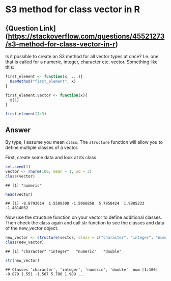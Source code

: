 S3 method for class vector in R
================

{Question Link\](<https://stackoverflow.com/questions/45521273/s3-method-for-class-vector-in-r>)
------------------------------------------------------------------------------------------------

Is it possible to create an S3 method for all vector types at once? I.e. one that is called for a numeric, integer, character etc. vector. Something like this:

``` r
first_element <- function(x, ...){
  UseMethod("first_element", x)
}

first_element.vector <- function(x){
  x[1]
}

first_element(1:3)
```

Answer
------

By type, I assume you mean `class`. The `structure` function will allow you to define multiple classes of a vector.

First, create some data and look at its class.

``` r
set.seed(1)
vector <- rnorm(100, mean = 1, sd = 3)
class(vector)
```

    ## [1] "numeric"

``` r
head(vector)
```

    ## [1] -0.8793614  1.5509300 -1.5068858  5.7858424  1.9885233 -1.4614052

Now use the structure function on your vector to define additional classes. Then check the class again and call str function to see the classes and data of the new\_vector object.

``` r
new_vector <- structure(vector, class = c("character", "integer", "numeric", "double"))
class(new_vector)
```

    ## [1] "character" "integer"   "numeric"   "double"

``` r
str(new_vector)
```

    ## Classes 'character', 'integer', 'numeric', 'double'  num [1:100] -0.879 1.551 -1.507 5.786 1.989 ...
